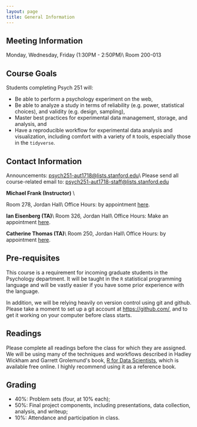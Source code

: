 ```yaml
---
layout: page
title: General Information
---
```


## Meeting Information

Monday, Wednesday, Friday (1:30PM - 2:50PM)\\
Room 200-013

## Course Goals

Students completing Psych 251 will:

* Be able to perform a psychology experiment on the web,
* Be able to analyze a study in terms of reliability (e.g. power, statistical choices), and validity (e.g. design, sampling),
* Master best practices for experimental data management, storage, and analysis, and
* Have a reproducible workflow for experimental data analysis and visualization, including comfort with a variety of `R` tools, especially those in the `tidyverse`.

## Contact Information

Announcements: [psych251-aut1718@lists.stanford.edu](https://mailman.stanford.edu/mailman/listinfo/psych251-aut21718)\\
Please send all course-related email to: [psych251-aut1718-staff@lists.stanford.edu](mailto://psych251-aut1718-staff@lists.stanford.edu)

**Michael Frank (Instructor)** \\
<!-- [mcfrank (at) stanford (dot) edu](mailto://mcfrank at stanford dot edu) -->
Room 278, Jordan Hall\\
Office Hours: by appointment [here](http://mcfrank.youcanbook.me).

**Ian Eisenberg (TA)**\\
Room 326, Jordan Hall\\
Office Hours: Make an appointment [here](https://ianeisenberg90.youcanbook.me).

**Catherine Thomas (TA)**\\
Room 250, Jordan Hall\\
Office Hours: by appointment [here](http://ccthomas.youcanbook.me).

## Pre-requisites

This course is a requirement for incoming graduate students in the Psychology department. It will be taught in the `R` statistical programming language and will be vastly easier if you have some prior experience with the language.

In addition, we will be relying heavily on version control using git and github. Please take a moment to set up a git account at https://github.com/, and to get it working on your computer before class starts.

## Readings

Please complete all readings before the class for which they are assigned. We will be using many of the techniques and workflows described in Hadley Wickham and Garrett Grolemund's book, [R for Data Scientists](http://r4ds.had.co.nz/), which is available free online. I highly recommend using it as a reference book.

<!-- Two other great books that we will refer to occasionally:

* Rosenthal, R., & Rosnow, R. L. (2008). Essentials of behavioral research: Methods and data analysis (3rd ed.). McGraw-Hill. -->

## Grading

* 40%: Problem sets (four, at 10% each);
* 50%: Final project components, including presentations, data collection, analysis, and writeup;
* 10%: Attendance and participation in class.
